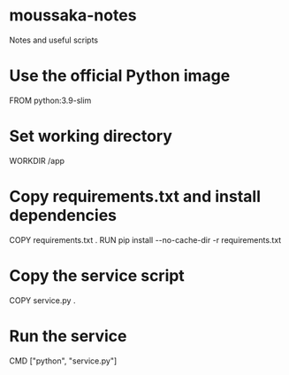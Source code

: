 # moussaka-notes
Notes and useful scripts

# Use the official Python image
FROM python:3.9-slim

# Set working directory
WORKDIR /app

# Copy requirements.txt and install dependencies
COPY requirements.txt .
RUN pip install --no-cache-dir -r requirements.txt

# Copy the service script
COPY service.py .

# Run the service
CMD ["python", "service.py"]
